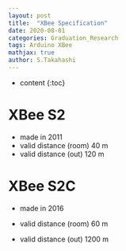 ```yaml
---
layout: post
title:  "XBee Specification"
date: 2020-08-01
categories: Graduation_Research
tags: Arduino XBee
mathjax: true
author: S.Takahashi
---
```


* content
{:toc}

# XBee S2

- made in 2011
- valid distance (room) 40 m
- valid distance (out) 120 m

# XBee S2C

- made in 2016

- valid distance (room) 60 m
- valid distance (out) 1200 m